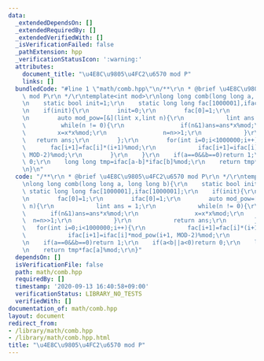 ```yaml
---
data:
  _extendedDependsOn: []
  _extendedRequiredBy: []
  _extendedVerifiedWith: []
  _isVerificationFailed: false
  _pathExtension: hpp
  _verificationStatusIcon: ':warning:'
  attributes:
    document_title: "\u4E8C\u9805\u4FC2\u6570 mod P"
    links: []
  bundledCode: "#line 1 \"math/comb.hpp\"\n/**\r\n * @brief \u4E8C\u9805\u4FC2\u6570\
    \ mod P\r\n */\r\ntemplate<int mod>\r\nlong long comb(long long a, long long b){\r\
    \n    static bool init=1;\r\n    static long long fac[1000001],ifac[1000001];\r\
    \n    if(init){\r\n        init=0;\r\n        fac[0]=1;\r\n        ifac[0]=1;\r\
    \n        auto mod_pow=[&](lint x,lint n){\r\n            lint ans = 1;\r\n  \
    \          while(n != 0){\r\n                if(n&1)ans=ans*x%mod;\r\n       \
    \         x=x*x%mod;\r\n                n=n>>1;\r\n            }\r\n         \
    \   return ans;\r\n        };\r\n        for(int i=0;i<1000000;i++){\r\n     \
    \       fac[i+1]=fac[i]*(i+1)%mod;\r\n            ifac[i+1]=ifac[i]*mod_pow(i+1,\
    \ MOD-2)%mod;\r\n        }\r\n    }\r\n    if(a==0&&b==0)return 1;\r\n    if(a<b||a<0)return\
    \ 0;\r\n    long long tmp=ifac[a-b]*ifac[b]%mod;\r\n    return tmp*fac[a]%mod;\r\
    \n}\n"
  code: "/**\r\n * @brief \u4E8C\u9805\u4FC2\u6570 mod P\r\n */\r\ntemplate<int mod>\r\
    \nlong long comb(long long a, long long b){\r\n    static bool init=1;\r\n   \
    \ static long long fac[1000001],ifac[1000001];\r\n    if(init){\r\n        init=0;\r\
    \n        fac[0]=1;\r\n        ifac[0]=1;\r\n        auto mod_pow=[&](lint x,lint\
    \ n){\r\n            lint ans = 1;\r\n            while(n != 0){\r\n         \
    \       if(n&1)ans=ans*x%mod;\r\n                x=x*x%mod;\r\n              \
    \  n=n>>1;\r\n            }\r\n            return ans;\r\n        };\r\n     \
    \   for(int i=0;i<1000000;i++){\r\n            fac[i+1]=fac[i]*(i+1)%mod;\r\n\
    \            ifac[i+1]=ifac[i]*mod_pow(i+1, MOD-2)%mod;\r\n        }\r\n    }\r\
    \n    if(a==0&&b==0)return 1;\r\n    if(a<b||a<0)return 0;\r\n    long long tmp=ifac[a-b]*ifac[b]%mod;\r\
    \n    return tmp*fac[a]%mod;\r\n}"
  dependsOn: []
  isVerificationFile: false
  path: math/comb.hpp
  requiredBy: []
  timestamp: '2020-09-13 16:40:58+09:00'
  verificationStatus: LIBRARY_NO_TESTS
  verifiedWith: []
documentation_of: math/comb.hpp
layout: document
redirect_from:
- /library/math/comb.hpp
- /library/math/comb.hpp.html
title: "\u4E8C\u9805\u4FC2\u6570 mod P"
---
```

